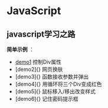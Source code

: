 # JavaScript
## javascript学习之路

**简单示例** ：

- [demo1]() 控制Div属性
- [demo2]{} 网页换肤
- [demo3]{} 函数接收参数并弹出
- [demo4]{} 用循环将三个Div变成红色
- [demo5]{} 鼠标移入/移出改变样式
- [demo6]{} 记住密码提示框
